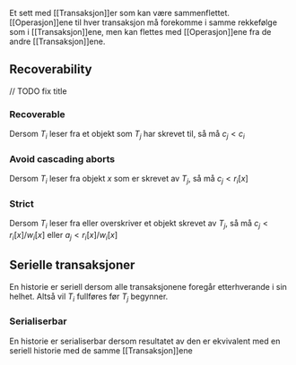 Et sett med [[Transaksjon]]er som kan være sammenflettet. [[Operasjon]]ene til hver transaksjon må forekomme i samme rekkefølge som i [[Transaksjon]]ene, men kan flettes med [[Operasjon]]ene fra de andre [[Transaksjon]]ene.

## Recoverability
// TODO fix title


### Recoverable
Dersom $T_i$ leser fra et objekt som $T_j$ har skrevet til,  så må $c_j<c_i$

### Avoid cascading aborts
Dersom $T_i$ leser fra objekt $x$ som er skrevet av $T_j$, så må $c_j<r_i[x]$

### Strict
Dersom $T_i$ leser fra eller overskriver et objekt skrevet av $T_j$, så må $c_j<r_i[x]/w_i[x]$ eller $a_j<r_i[x]/w_i[x]$


## Serielle transaksjoner
En historie er seriell dersom alle transaksjonene foregår etterhverande i sin helhet. Altså vil $T_i$ fullføres før $T_j$ begynner.

### Serialiserbar
En historie er serialiserbar dersom resultatet av den er ekvivalent med en seriell historie med de samme [[Transaksjon]]ene